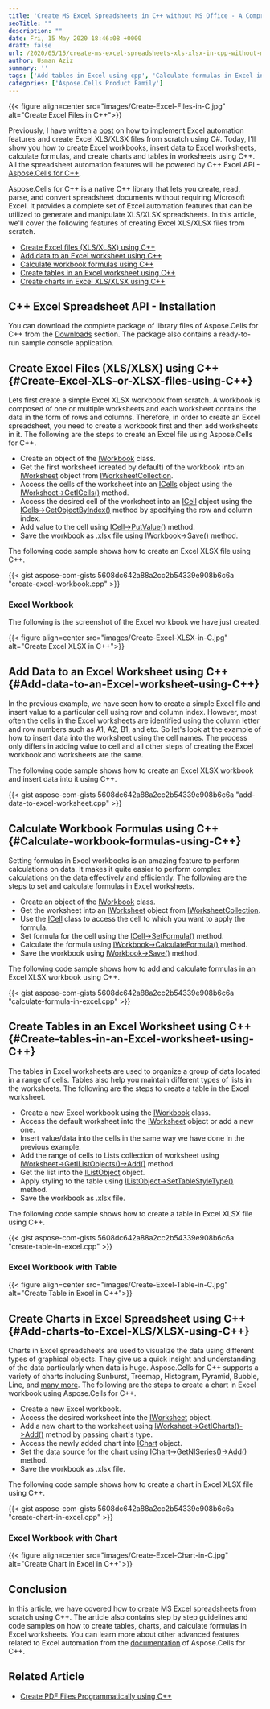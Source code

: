 ```yaml
---
title: 'Create MS Excel Spreadsheets in C++ without MS Office - A Comprehensive Guide'
seoTitle: ""
description: ""
date: Fri, 15 May 2020 18:46:08 +0000
draft: false
url: /2020/05/15/create-ms-excel-spreadsheets-xls-xlsx-in-cpp-without-ms-office/
author: Usman Aziz
summary: ''
tags: ['Add tables in Excel using cpp', 'Calculate formulas in Excel in CPP', 'Create Excel XLSX files using Cpp', 'Create XLSX files using Cpp', 'Create charts in Excel using CPP']
categories: ['Aspose.Cells Product Family']
---
```




{{< figure align=center src="images/Create-Excel-Files-in-C.jpg" alt="Create Excel Files in C++">}}


Previously, I have written a [post][1] on how to implement Excel automation features and create Excel XLS/XLSX files from scratch using C#. Today, I'll show you how to create Excel workbooks, insert data to Excel worksheets, calculate formulas, and create charts and tables in worksheets using C++. All the spreadsheet automation features will be powered by C++ Excel API - [Aspose.Cells for C++][2].

Aspose.Cells for C++ is a native C++ library that lets you create, read, parse, and convert spreadsheet documents without requiring Microsoft Excel. It provides a complete set of Excel automation features that can be utilized to generate and manipulate XLS/XLSX spreadsheets. In this article, we'll cover the following features of creating Excel XLS/XLSX files from scratch.

*   [Create Excel files (XLS/XLSX) using C++][3]
*   [Add data to an Excel worksheet using C++][4]
*   [Calculate workbook formulas using C++][5]
*   [Create tables in an Excel worksheet using C++][6]
*   [Create charts in Excel XLS/XLSX using C++][7]

## C++ Excel Spreadsheet API - Installation

You can download the complete package of library files of Aspose.Cells for C++ from the [Downloads][8] section. The package also contains a ready-to-run sample console application.

## Create Excel Files (XLS/XLSX) using C++ {#Create-Excel-XLS-or-XLSX-files-using-C++}

Lets first create a simple Excel XLSX workbook from scratch. A workbook is composed of one or multiple worksheets and each worksheet contains the data in the form of rows and columns. Therefore, in order to create an Excel spreadsheet, you need to create a workbook first and then add worksheets in it. The following are the steps to create an Excel file using Aspose.Cells for C++.

*   Create an object of the [IWorkbook][9] class.
*   Get the first worksheet (created by default) of the workbook into an [IWorksheet][10] object from [IWorksheetCollection][11].
*   Access the cells of the worksheet into an [ICells][12] object using the [IWorksheet->GetICells()][13] method.
*   Access the desired cell of the worksheet into an [ICell][14] object using the [ICells->GetObjectByIndex()][15] method by specifying the row and column index.
*   Add value to the cell using [ICell->PutValue()][16] method.
*   Save the workbook as .xlsx file using [IWorkbook->Save()][17] method.

The following code sample shows how to create an Excel XLSX file using C++.

{{< gist aspose-com-gists 5608dc642a88a2cc2b54339e908b6c6a "create-excel-workbook.cpp" >}}

### Excel Workbook

The following is the screenshot of the Excel workbook we have just created.



{{< figure align=center src="images/Create-Excel-XLSX-in-C.jpg" alt="Create Excel XLSX in C++">}}


## Add Data to an Excel Worksheet using C++ {#Add-data-to-an-Excel-worksheet-using-C++}

In the previous example, we have seen how to create a simple Excel file and insert value to a particular cell using row and column index. However, most often the cells in the Excel worksheets are identified using the column letter and row numbers such as A1, A2, B1, and etc. So let's look at the example of how to insert data into the worksheet using the cell names. The process only differs in adding value to cell and all other steps of creating the Excel workbook and worksheets are the same.

The following code sample shows how to create an Excel XLSX workbook and insert data into it using C++.

{{< gist aspose-com-gists 5608dc642a88a2cc2b54339e908b6c6a "add-data-to-excel-worksheet.cpp" >}}

## Calculate Workbook Formulas using C++ {#Calculate-workbook-formulas-using-C++}

Setting formulas in Excel workbooks is an amazing feature to perform calculations on data. It makes it quite easier to perform complex calculations on the data effectively and efficiently. The following are the steps to set and calculate formulas in Excel worksheets.

*   Create an object of the [IWorkbook][18] class.
*   Get the worksheet into an [IWorksheet][19] object from [IWorksheetCollection][20].
*   Use the [ICell][21] class to access the cell to which you want to apply the formula.
*   Set formula for the cell using the [ICell->SetFormula()][22] method.
*   Calculate the formula using [IWorkbook->CalculateFormula()][23] method.
*   Save the workbook using [IWorkbook->Save()][24] method.

The following code sample shows how to add and calculate formulas in an Excel XLSX workbook using C++.

{{< gist aspose-com-gists 5608dc642a88a2cc2b54339e908b6c6a "calculate-formula-in-excel.cpp" >}}

## Create Tables in an Excel Worksheet using C++ {#Create-tables-in-an-Excel-worksheet-using-C++}

The tables in Excel worksheets are used to organize a group of data located in a range of cells. Tables also help you maintain different types of lists in the worksheets. The following are the steps to create a table in the Excel worksheet.

*   Create a new Excel workbook using the [IWorkbook][25] class.
*   Access the default worksheet into the [IWorksheet][26] object or add a new one.
*   Insert value/data into the cells in the same way we have done in the previous example.
*   Add the range of cells to Lists collection of worksheet using [IWorksheet->GetIListObjects()->Add()][27] method.
*   Get the list into the [IListObject][28] object.
*   Apply styling to the table using [IListObject->SetTableStyleType()][29] method.
*   Save the workbook as .xlsx file.

The following code sample shows how to create a table in Excel XLSX file using C++.

{{< gist aspose-com-gists 5608dc642a88a2cc2b54339e908b6c6a "create-table-in-excel.cpp" >}}

### Excel Workbook with Table



{{< figure align=center src="images/Create-Excel-Table-in-C.jpg" alt="Create Table in Excel in C++">}}


## Create Charts in Excel Spreadsheet using C++ {#Add-charts-to-Excel-XLS/XLSX-using-C++}

Charts in Excel spreadsheets are used to visualize the data using different types of graphical objects. They give us a quick insight and understanding of the data particularly when data is huge. Aspose.Cells for C++ supports a variety of charts including Sunburst, Treemap, Histogram, Pyramid, Bubble, Line, and [many more][30]. The following are the steps to create a chart in Excel workbook using Aspose.Cells for C++.

*   Create a new Excel workbook.
*   Access the desired worksheet into the [IWorksheet][31] object.
*   Add a new chart to the worksheet using [IWorksheet->GetICharts()->Add()][32] method by passing chart's type.
*   Access the newly added chart into [IChart][33] object.
*   Set the data source for the chart using [IChart->GetNISeries()->Add()][34] method.
*   Save the workbook as .xlsx file.

The following code sample shows how to create a chart in Excel XLSX file using C++.

{{< gist aspose-com-gists 5608dc642a88a2cc2b54339e908b6c6a "create-chart-in-excel.cpp" >}}

### Excel Workbook with Chart



{{< figure align=center src="images/Create-Excel-Chart-in-C.jpg" alt="Create Chart in Excel in C++">}}


## Conclusion

In this article, we have covered how to create MS Excel spreadsheets from scratch using C++. The article also contains step by step guidelines and code samples on how to create tables, charts, and calculate formulas in Excel worksheets. You can learn more about other advanced features related to Excel automation from the [documentation][35] of Aspose.Cells for C++.

## Related Article

*   [Create PDF Files Programmatically using C++][36]




[1]: https://blog.aspose.com/2020/01/21/create-excel-xls-xlsx-programmatically-in-csharp-net/
[2]: https://products.aspose.com/cells/cpp
[3]: #Create-Excel-XLS-or-XLSX-files-using-C++
[4]: #Add-data-to-an-Excel-worksheet-using-C++
[5]: #Calculate-workbook-formulas-using-C++
[6]: #Create-tables-in-an-Excel-worksheet-using-C++
[7]: #Add-charts-to-Excel-XLS/XLSX-using-C++
[8]: https://downloads.aspose.com/cells/cpp/
[9]: https://apireference.aspose.com/cells/cpp/class/aspose.cells.i_workbook
[10]: https://apireference.aspose.com/cells/cpp/class/aspose.cells.i_worksheet/
[11]: https://apireference.aspose.com/cells/cpp/class/aspose.cells.i_worksheet_collection/
[12]: https://apireference.aspose.com/cells/cpp/class/aspose.cells.i_cells/
[13]: https://apireference.aspose.com/cells/cpp/class/aspose.cells.i_worksheet/#a4ea63a44932c562552550c4f174e6bdd
[14]: https://apireference.aspose.com/cells/cpp/class/aspose.cells.i_cell/
[15]: https://apireference.aspose.com/cells/cpp/class/aspose.cells.i_cells/#a76bdc93952fac408c3bf2e84494c53f9
[16]: https://apireference.aspose.com/cells/cpp/class/aspose.cells.i_cell/#a3bed4182c15428b97efdc15ed3c6f198
[17]: https://apireference.aspose.com/cells/cpp/class/aspose.cells.i_workbook/#a77072cfb929787df9ad1f38b02f58349
[18]: https://apireference.aspose.com/cells/cpp/class/aspose.cells.i_workbook
[19]: https://apireference.aspose.com/cells/cpp/class/aspose.cells.i_worksheet/
[20]: https://apireference.aspose.com/cells/cpp/class/aspose.cells.i_worksheet_collection/
[21]: https://apireference.aspose.com/cells/cpp/class/aspose.cells.i_cell/
[22]: https://apireference.aspose.com/cells/cpp/class/aspose.cells.i_cell/#abe5297e74820c0509554030dacc25da3
[23]: https://apireference.aspose.com/cells/cpp/class/aspose.cells.i_workbook/#a990a5da177b7c3f1ed7b7c3592e6e038
[24]: https://apireference.aspose.com/cells/cpp/class/aspose.cells.i_workbook/#a77072cfb929787df9ad1f38b02f58349
[25]: https://apireference.aspose.com/cells/cpp/class/aspose.cells.i_workbook
[26]: https://apireference.aspose.com/cells/cpp/class/aspose.cells.i_worksheet/
[27]: https://apireference.aspose.com/cells/cpp/class/aspose.cells.i_worksheet/#a4356bc4b8cffee624891f10ea49a4705
[28]: https://apireference.aspose.com/cells/cpp/class/aspose.cells.tables.i_list_object/
[29]: https://apireference.aspose.com/cells/cpp/class/aspose.cells.tables.i_list_object/#a398d115b56c3be2dd3e094e18b069136
[30]: https://apireference.aspose.com/cells/cpp/namespace/aspose.cells.charts#a2f17e69bcefc754569019185d0621b70
[31]: https://apireference.aspose.com/cells/cpp/class/aspose.cells.i_worksheet/
[32]: https://apireference.aspose.com/cells/cpp/class/aspose.cells.i_worksheet/#a4dfecce61d7311ad41df2fdaf5592611
[33]: https://apireference.aspose.com/cells/cpp/class/aspose.cells.charts.i_chart/
[34]: https://apireference.aspose.com/cells/cpp/class/aspose.cells.charts.i_chart/#a3d2307281054e88ac12628162d010b5c
[35]: https://docs.aspose.com/display/cellscpp/Product+Overview
[36]: https://blog.aspose.com/2020/03/17/create-pdf-files-in-cpp-using-pdf-api/





